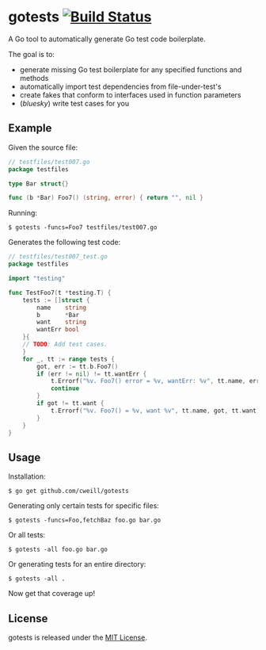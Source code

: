 # gotests [![Build Status](https://travis-ci.org/cweill/gotests.svg?branch=master)](https://travis-ci.org/cweill/gotests)
A Go tool to automatically generate Go test code boilerplate.

The goal is to:
* generate missing Go test boilerplate for any specified functions and methods
* automatically import test dependencies from file-under-test's
* create fakes that conform to interfaces used in function parameters
* (_bluesky_) write test cases for you

## Example
Given the source file:
```Go
// testfiles/test007.go
package testfiles

type Bar struct{}

func (b *Bar) Foo7() (string, error) { return "", nil }
```
Running: 
```
$ gotests -funcs=Foo7 testfiles/test007.go
```
Generates the following test code:
```Go
// testfiles/test007_test.go
package testfiles

import "testing"

func TestFoo7(t *testing.T) {
	tests := []struct {
		name    string
		b       *Bar
		want    string
		wantErr bool
	}{
	// TODO: Add test cases.
	}
	for _, tt := range tests {
		got, err := tt.b.Foo7()
		if (err != nil) != tt.wantErr {
			t.Errorf("%v. Foo7() error = %v, wantErr: %v", tt.name, err, tt.wantErr)
			continue
		}
		if got != tt.want {
			t.Errorf("%v. Foo7() = %v, want %v", tt.name, got, tt.want)
		}
	}
}
```
## Usage
Installation:
```
$ go get github.com/cweill/gotests
```
Generating only certain tests for specific files:
```
$ gotests -funcs=Foo,fetchBaz foo.go bar.go
```
Or all tests:
```
$ gotests -all foo.go bar.go
```
Or generating tests for an entire directory:
```
$ gotests -all .
```
Now get that coverage up! 

## License

gotests is released under the [MIT License](http://www.opensource.org/licenses/MIT).
